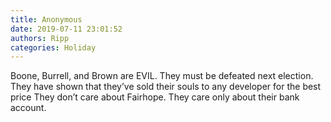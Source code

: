 ```yaml
---
title: Anonymous
date: 2019-07-11 23:01:52
authors: Ripp
categories: Holiday
---
```


 Boone, Burrell, and Brown are EVIL.   They must be defeated next election.  They have shown that they’ve sold their souls to any developer for the best price 
They don’t care about Fairhope.  They care only about their bank account.